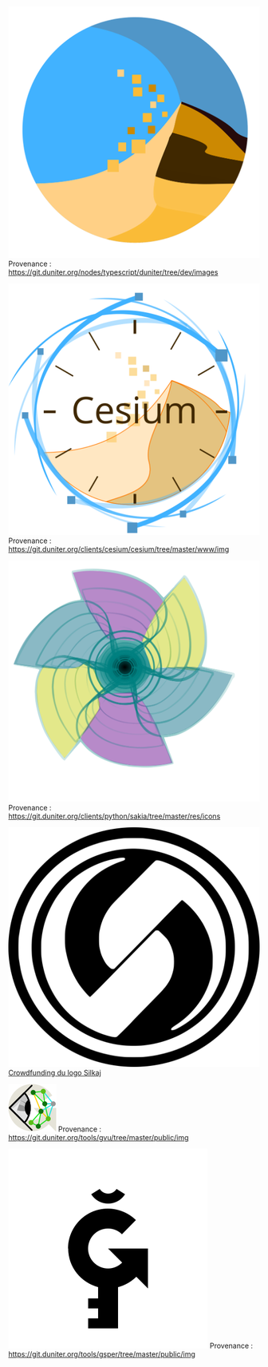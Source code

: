 ![Logo Duniter](Duniter.svg)
Provenance : https://git.duniter.org/nodes/typescript/duniter/tree/dev/images

![Logo Cesium](Cesium.svg)
Provenance : https://git.duniter.org/clients/cesium/cesium/tree/master/www/img

![Logo Sakia](Sakia.svg)
Provenance : https://git.duniter.org/clients/python/sakia/tree/master/res/icons

![Logo Silkaj](Silkaj.svg)[Crowdfunding du logo Silkaj](https://gannonce.duniter.org/#/announce/d82696ce-03f5-4e13-9316-20c94f00f76d)

![Logo Gvu](Gvu.svg)
Provenance : https://git.duniter.org/tools/gvu/tree/master/public/img

![Logo Gsper](Gsper.svg)
Provenance : https://git.duniter.org/tools/gsper/tree/master/public/img
